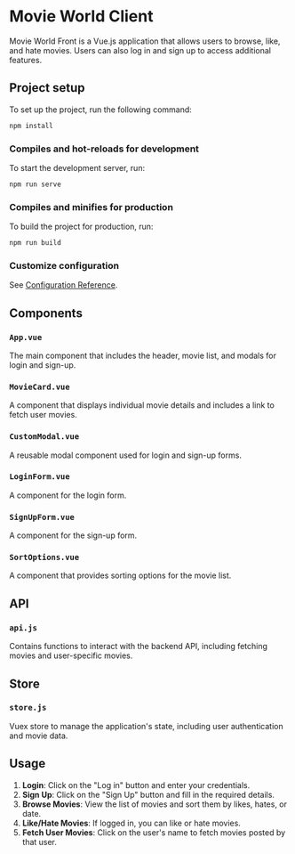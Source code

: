 # Movie World Client

Movie World Front is a Vue.js application that allows users to browse, like, and hate movies. Users can also log in and sign up to access additional features.

## Project setup

To set up the project, run the following command:

```sh
npm install
```

### Compiles and hot-reloads for development

To start the development server, run:

```sh
npm run serve
```

### Compiles and minifies for production

To build the project for production, run:

```sh
npm run build
```



### Customize configuration

See [Configuration Reference](https://cli.vuejs.org/config/).



## Components

### `App.vue`

The main component that includes the header, movie list, and modals for login and sign-up.

### `MovieCard.vue`

A component that displays individual movie details and includes a link to fetch user movies.

### `CustomModal.vue`

A reusable modal component used for login and sign-up forms.

### `LoginForm.vue`

A component for the login form.

### `SignUpForm.vue`

A component for the sign-up form.

### `SortOptions.vue`

A component that provides sorting options for the movie list.

## API

### `api.js`

Contains functions to interact with the backend API, including fetching movies and user-specific movies.

## Store

### `store.js`

Vuex store to manage the application's state, including user authentication and movie data.

## Usage

1. **Login**: Click on the "Log in" button and enter your credentials.
2. **Sign Up**: Click on the "Sign Up" button and fill in the required details.
3. **Browse Movies**: View the list of movies and sort them by likes, hates, or date.
4. **Like/Hate Movies**: If logged in, you can like or hate movies.
5. **Fetch User Movies**: Click on the user's name to fetch movies posted by that user.
